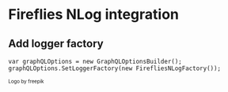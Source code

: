 ﻿# Fireflies NLog integration

## Add logger factory
```
var graphQLOptions = new GraphQLOptionsBuilder();
graphQLOptions.SetLoggerFactory(new FirefliesNLogFactory());
```

<sup><sup>Logo by freepik</sup></sup>